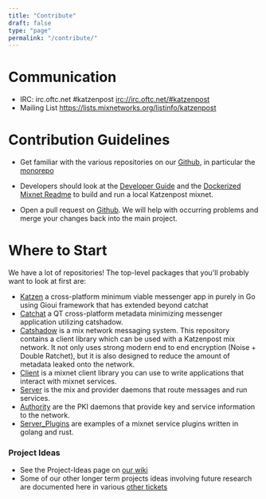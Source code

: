 ```yaml
---
title: "Contribute"
draft: false
type: "page"
permalink: "/contribute/"
---
```



Communication
=============

 * IRC: irc.oftc.net #katzenpost <irc://irc.oftc.net/#katzenpost>
 * Mailing List <https://lists.mixnetworks.org/listinfo/katzenpost>

Contribution Guidelines
=======================

* Get familiar with the various repositories on our [Github](https://www.github.com/katzenpost), in particular the [monorepo](https://www.github.com/katzenpost/katzenpost)

* Developers should look at the [Developer Guide](https://github.com/katzenpost/katzenpost/blob/main/docs/handbook/index.rst) and the [Dockerized Mixnet Readme](https://github.com/katzenpost/katzenpost/blob/main/docker/README.rst) to build and run a local Katzenpost mixnet.

* Open a pull request on [Github](https://github.com/katzenpost/katzenpost/pulls). We will help with occurring problems and merge your changes back into the main project.

Where to Start
==============

We have a lot of repositories! The top-level packages that you'll probably want to look at first are:

* [Katzen](https://github.com/katzenpost/katzen) a cross-platform minimum viable messenger app in purely in Go using Gioui framework that has extended beyond catchat
* [Catchat](https://github.com/katzenpost/catchat) a QT cross-platform metadata minimizing messenger application utilizing catshadow.
* [Catshadow](https://github.com/katzenpost/katzenpost/tree/main/catshadow) is a mix network messaging system. This repository contains a client library which can be used with a Katzenpost mix network. It not only uses strong modern end to end encryption (Noise + Double Ratchet), but it is also designed to reduce the amount of metadata leaked onto the network.
* [Client](https://github.com/katzenpost/katzenpost/tree/main/client) is a mixnet client library you can use to write applications that interact with mixnet services.
* [Server](https://github.com/katzenpost/katzenpost/tree/main/server) is the mix and provider daemons that route messages and run services.
* [Authority](https://github.com/katzenpost/katzenpost/tree/main/authority) are the PKI daemons that provide key and service information to the network.
* [Server_Plugins](https://github.com/katzenpost/server_plugins) are examples of a mixnet service plugins written in golang and rust.

### Project Ideas

 * See the Project-Ideas page on [our wiki](https://github.com/katzenpost/mixnet_uprising/wiki/Project-Ideas)
 * Some of our other longer term projects ideas involving future research are documented here in various [other tickets](https://github.com/katzenpost/mixnet_uprising/issues)
